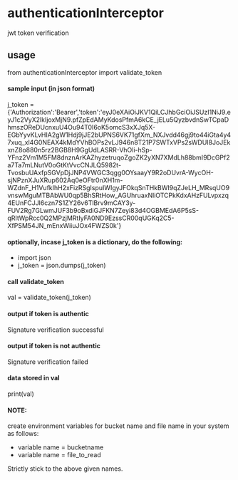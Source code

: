 # authenticationInterceptor
jwt token verification


## usage
from authenticationInterceptor import validate_token



#### sample input (in json format)
j_token =  {'Authorization':'Bearer','token':'eyJ0eXAiOiJKV1QiLCJhbGciOiJSUzI1NiJ9.eyJ1c2VyX2lkIjoxMjN9.pfZpEdAMyKdosPfmA6kCE_jELu5QyzbvdnSwTCpaDhmszOReDUcnxuU4Ou94T0I6oK5omcS3xXJq5X-EGbYyvKLvHIA2gW1Hdj9jJE2bUPNS6VK71gfXm_NXJvdd46gj9to44iGta4y47xuq_xl4G0NEAX4kMdYVhBOPs2vLJ946n8T21P7SWTxVPs2sWDUI8JoJEkxnZ8o880n5rz2BGB8H9GgUdLASRR-VhOli-hSp-YFnz2Vm1M5FM8dnznArKAZhyzetruqoZgoZK2yXN7XMdLh88bmI9DcGPf2a7Ta7mLNutV0oGtKtVvcCNJLQ5982t-TvosbuUAxfpSGVpDjJNP4VWGC3qgg0OYsaayY9R2oDUvrA-WycOH-sjNPznXJuXRup602Aq0eOFtr0nXH1m-WZdnF_H1VufkIhH2xFizRSgIspuIWIgyJFOkqSnTHkBWI9qZJeLH_MRsqUO9vnswMguMTBAbWU0qp5BhSRtHow_AGUhruaxNliOTCPkKdxAHzFULvpxzq4EUnFCJJl6czn7S1ZY26v6TlBrv9mCAY3y-FUV2Rg7GLwmJUF3b9oBxdiGJFKN7Zeyi83d4OGBMEdA6P5sS-qRItWpRcc0Q2MPzjMRtIyFA0ND9EzssCR00qUGKq2C5-XfPSM54JN_mEnxWiiuJOx4FWZS0k'}
#### optionally, incase j_token is a dictionary, do the following:
* import json
* j_token = json.dumps(j_token)


#### call validate_token 
val = validate_token(j_token)


#### output if token is authentic
Signature verification successful	



#### output if token is not authentic
Signature verification failed



#### data stored in val
print(val)


#### NOTE:
create environment variables for bucket name and file name in your system as follows:
* variable name = bucketname
* variable name = file_to_read

Strictly stick to the above given names.
